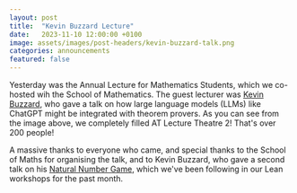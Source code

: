 ```yaml
---
layout: post
title:  "Kevin Buzzard Lecture"
date:   2023-11-10 12:00:00 +0100
image: assets/images/post-headers/kevin-buzzard-talk.png
categories: announcements
featured: false
---
```

Yesterday was the Annual Lecture for Mathematics Students, which we co-hosted wih the School of Mathematics. The guest lecturer was [Kevin Buzzard][kevin], who gave a talk on how large language models (LLMs) like ChatGPT might be integrated with theorem provers. As you can see from the image above, we completely filled AT Lecture Theatre 2! That's over 200 people!

A massive thanks to everyone who came, and special thanks to the School of Maths for organising the talk, and to Kevin Buzzard, who gave a second talk on his [Natural Number Game][nng], which we've been following in our Lean workshops for the past month.

[kevin]: https://www.ma.ic.ac.uk/~buzzard/
[nng]: https://adam.math.hhu.de/#/g/hhu-adam/NNG4
